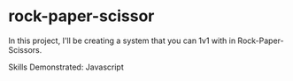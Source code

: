 # rock-paper-scissor
In this project, I'll be creating a system that you can 1v1 with in Rock-Paper-Scissors.

Skills Demonstrated: Javascript
